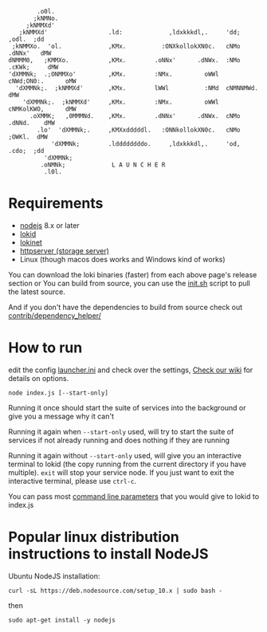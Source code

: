 ```
        .o0l.
       ;kNMNo.
     ;kNMMXd'
   ;kNMMXd'                 .ld:             ,ldxkkkdl,.     'dd;     ,odl.  ;dd
 ;kNMMXo.  'ol.             ,KMx.          :ONXkollokXN0c.   cNMo   .dNNx'   dMW
dNMMM0,   ;KMMXo.           ,KMx.        .oNNx'      .dNWx.  :NMo .cKWk;     dMW
'dXMMNk;  .;ONMMXo'         ,KMx.        :NMx.         oWWl  cNWd;ON0:.      oMW
  'dXMMNk;.  ;kNMMXd'       ,KMx.        lWWl          :NMd  cNMNNMWd.       dMW
    'dXMMNk;.  ;kNMMXd'     ,KMx.        :NMx.         oWWl  cNMKolKWO,      dMW
      .oXMMK;   ,0MMMNd.    ,KMx.        .dNNx'      .dNWx.  cNMo  .dNNd.    dMW
        .lo'  'dXMMNk;.     ,KMXxdddddl.   :ONNkollokXN0c.   cNMo    ;OWKl.  dMW
            'dXMMNk;        .lddddddddo.     ,ldxkkkdl,.     'od,     .cdo;  ;dd
          'dXMMNk;
         .oNMNk;             L A U N C H E R
          .l0l.
```

# Requirements

- [nodejs](https://nodejs.org/en/) 8.x or later
- [lokid](https://github.com/loki-project/loki)
- [lokinet](https://github.com/loki-project/loki-network)
- [httpserver (storage server)](https://github.com/loki-project/loki-storage-server)
- Linux (though macos does works and Windows kind of works)

You can download the loki binaries (faster) from each above page's release section
or
You can build from source, you can use the [init.sh](init.sh) script to pull the latest source.

And if you don't have the dependencies to build from source check out [contrib/dependency_helper/](contrib/dependency_helper/getDepsUnix.sh)

# How to run

edit the config [launcher.ini](launcher.ini) and check over the settings, [Check our wiki](https://github.com/loki-project/loki-launcher/wiki/Launcher.ini-configuration-documentation) for details on options.

`node index.js [--start-only]`

Running it once should start the suite of services into the background or give you a message why it can't

Running it again when `--start-only` used, will try to start the suite of services if not already running and does nothing if they are running

Running it again without `--start-only` used, will give you an interactive terminal to lokid (the copy running from the current directory if you have multiple).
`exit` will stop your service node. If you just want to exit the interactive terminal, please use `ctrl-c`.

You can pass most [command line parameters](https://lokidocs.com/Advanced/lokid/) that you would give to lokid to index.js

# Popular linux distribution instructions to install NodeJS

Ubuntu NodeJS installation:

`curl -sL https://deb.nodesource.com/setup_10.x | sudo bash -`

then

`sudo apt-get install -y nodejs`
